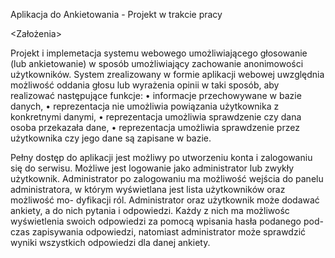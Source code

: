 Aplikacja do Ankietowania - Projekt w trakcie pracy

<Założenia>

Projekt i implemetacja systemu webowego umożliwiającego głosowanie (lub ankietowanie) w sposób umożliwiający zachowanie anonimowości użytkowników.
System zrealizowany w formie aplikacji webowej uwzględnia możliwość oddania głosu lub wyrażenia opinii w taki sposób, aby realizować następujące funkcje:
• informacje przechowywane w bazie danych,
• reprezentacja nie umożliwia powiązania użytkownika z konkretnymi danymi,
• reprezentacja umożliwia sprawdzenie czy dana osoba przekazała dane,
• reprezentacja umożliwia sprawdzenie przez użytkownika czy jego dane są zapisane w bazie.

Pełny dostęp do aplikacji jest możliwy po utworzeniu konta i zalogowaniu się do serwisu.
Możliwe jest logowanie jako administrator lub zwykły użytkownik. 
Administrator po zalogowaniu ma możliwość wejścia do panelu administratora, w którym wyświetlana jest lista użytkowników oraz możliwość mo- dyfikacji ról. 
Administrator oraz użytkownik może dodawać ankiety, a do nich pytania i odpowiedzi. Każdy z nich ma możliwośc wyświetlenia swoich odpowiedzi za pomocą wpisania hasła podanego pod- czas zapisywania odpowiedzi, 
natomiast administrator może sprawdzić wyniki wszystkich odpowiedzi dla danej ankiety.
